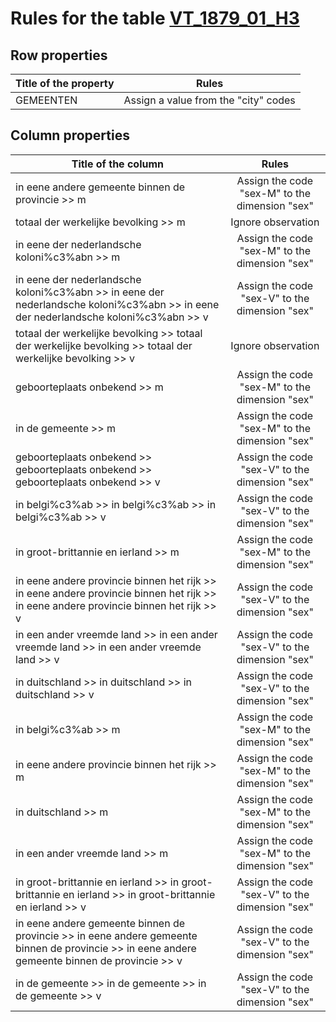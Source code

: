 # Rules for the table [VT_1879_01_H3](https://github.com/cgueret/DataDump/blob/master/xls-marked/VT_1879_01_H3_marked.xls?raw=true)
## Row properties
| Title of the property | Rules |
| --------------------- |:-----:|
| GEMEENTEN | Assign a value from the "city" codes |
## Column properties
| Title of the column | Rules |
| --------------------- |:-----:|
| in eene andere gemeente binnen de provincie >> m | Assign the code "sex-M" to the dimension "sex" |
| totaal der werkelijke bevolking >> m | Ignore observation |
| in eene der nederlandsche koloni%c3%abn >> m | Assign the code "sex-M" to the dimension "sex" |
| in eene der nederlandsche koloni%c3%abn >> in eene der nederlandsche koloni%c3%abn >> in eene der nederlandsche koloni%c3%abn >> v | Assign the code "sex-V" to the dimension "sex" |
| totaal der werkelijke bevolking >> totaal der werkelijke bevolking >> totaal der werkelijke bevolking >> v | Ignore observation |
| geboorteplaats onbekend >> m | Assign the code "sex-M" to the dimension "sex" |
| in de gemeente >> m | Assign the code "sex-M" to the dimension "sex" |
| geboorteplaats onbekend >> geboorteplaats onbekend >> geboorteplaats onbekend >> v | Assign the code "sex-V" to the dimension "sex" |
| in belgi%c3%ab >> in belgi%c3%ab >> in belgi%c3%ab >> v | Assign the code "sex-V" to the dimension "sex" |
| in groot-brittannie en ierland >> m | Assign the code "sex-M" to the dimension "sex" |
| in eene andere provincie binnen het rijk >> in eene andere provincie binnen het rijk >> in eene andere provincie binnen het rijk >> v | Assign the code "sex-V" to the dimension "sex" |
| in een ander vreemde land >> in een ander vreemde land >> in een ander vreemde land >> v | Assign the code "sex-V" to the dimension "sex" |
| in duitschland >> in duitschland >> in duitschland >> v | Assign the code "sex-V" to the dimension "sex" |
| in belgi%c3%ab >> m | Assign the code "sex-M" to the dimension "sex" |
| in eene andere provincie binnen het rijk >> m | Assign the code "sex-M" to the dimension "sex" |
| in duitschland >> m | Assign the code "sex-M" to the dimension "sex" |
| in een ander vreemde land >> m | Assign the code "sex-M" to the dimension "sex" |
| in groot-brittannie en ierland >> in groot-brittannie en ierland >> in groot-brittannie en ierland >> v | Assign the code "sex-V" to the dimension "sex" |
| in eene andere gemeente binnen de provincie >> in eene andere gemeente binnen de provincie >> in eene andere gemeente binnen de provincie >> v | Assign the code "sex-V" to the dimension "sex" |
| in de gemeente >> in de gemeente >> in de gemeente >> v | Assign the code "sex-V" to the dimension "sex" |
